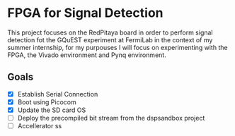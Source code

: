 # FPGA for Signal Detection

 This project focuses on the RedPitaya board in order to perform signal detection fot the GQuEST experiment at FermiLab in the context of my summer internship, for my purpouses I will focus on experimenting with the FPGA, the Vivado environment and Pynq environment.

## Goals
-[x] Establish Serial Connection
-[x] Boot using Picocom
-[x] Update the SD card OS
-[ ] Deploy the precompiled bit stream from the dspsandbox project
-[ ] Accellerator ss
